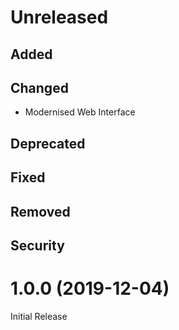 # Unreleased

## Added

## Changed
- Modernised Web Interface

## Deprecated

## Fixed

## Removed

## Security

# 1.0.0 (2019-12-04)

Initial Release
